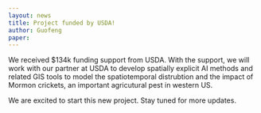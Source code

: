 ```yaml
---
layout: news
title: Project funded by USDA!
author: Guofeng
paper: 
---
```


We received $134k funding support from USDA. With the support, we will work with our partner at USDA to develop spatially explicit AI methods and related GIS tools to model the spatiotemporal distrubtion and the impact of Mormon crickets, an important agricutural pest in western US.

We are excited to start this new project. Stay tuned for more updates.


